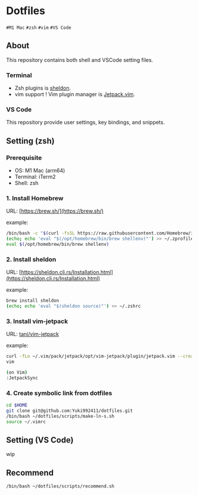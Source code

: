 # Dotfiles

`#M1 Mac` `#zsh` `#vim` `#VS Code`

## About

This repository contains both shell and VSCode setting files.

### Terminal

- Zsh plugins is [sheldon](https://sheldon.cli.rs/).
- vim support ! Vim plugin manager is [Jetpack.vim](https://github.com/rossmacarthur/sheldon).

### VS Code

This repository provide user settings, key bindings, and snippets.

## Setting (zsh)

### Prerequisite

- OS: M1 Mac (arm64)
- Terminal: iTerm2
- Shell: zsh

### 1. Install Homebrew

URL: [https://brew.sh/](https://brew.sh/)

example:

```zsh
/bin/bash -c "$(curl -fsSL https://raw.githubusercontent.com/Homebrew/install/HEAD/install.sh)"
(echo; echo 'eval "$(/opt/homebrew/bin/brew shellenv)"') >> ~/.zprofile
eval $(/opt/homebrew/bin/brew shellenv)
```

### 2. Install sheldon

URL: [https://sheldon.cli.rs/Installation.html](https://sheldon.cli.rs/Installation.html)

example:

```zsh
brew install sheldon
(echo; echo 'eval "$(sheldon source)"') >> ~/.zshrc
```

### 3. Install vim-jetpack

URL: [tani/vim-jetpack](https://github.com/tani/vim-jetpack?tab=readme-ov-file#installation)

example:

```zsh
curl -fLo ~/.vim/pack/jetpack/opt/vim-jetpack/plugin/jetpack.vim --create-dirs https://raw.githubusercontent.com/tani/vim-jetpack/master/plugin/jetpack.vim
vim

(on Vim)
:JetpackSync
```

### 4. Create symbolic link from dotfiles

```zsh
cd $HOME
git clone git@github.com:Yuki992411/dotfiles.git
/bin/bash ~/dotfiles/scripts/make-ln-s.sh
source ~/.vimrc
```

## Setting (VS Code)

wip

## Recommend

```zsh
/bin/bash ~/dotfiles/scripts/recommend.sh
```
